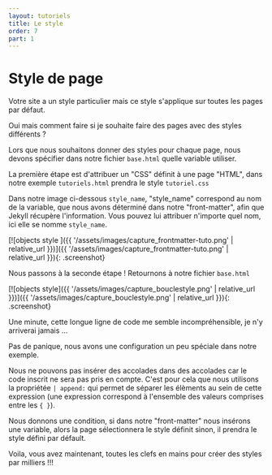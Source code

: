 ```yaml
---
layout: tutoriels
title: Le style
order: 7
part: 1
---
```

# Style de page

Votre site a un style particulier mais ce style s'applique sur toutes les pages par défaut.

Oui mais comment faire si je souhaite faire des pages avec des styles différents ?

Lors que nous souhaitons donner des styles pour chaque page, nous devons spécifier dans notre fichier `base.html` quelle variable utiliser.

La première étape est d'attribuer un "CSS" définit à une page "HTML", dans notre exemple `tutoriels.html` prendra le style `tutoriel.css`

Dans notre image ci-dessous `style_name`, "style_name" correspond au nom de la variable, que nous avons déterminé dans notre 
"front-matter", afin que Jekyll récupère l'information. Vous pouvez lui attribuer n'importe quel nom, ici elle se nomme `style_name`.


[![objects style ]({{ '/assets/images/capture_frontmatter-tuto.png' | relative_url }})]({{ '/assets/images/capture_frontmatter-tuto.png' | relative_url }}){: .screenshot}

Nous passons à la seconde étape ! Retournons à notre fichier `base.html` 

[![objects style]({{ '/assets/images/capture_bouclestyle.png' | relative_url }})]({{ '/assets/images/capture_bouclestyle.png' | relative_url }}){: .screenshot}

Une minute, cette longue ligne de code me semble incompréhensible, je n'y arriverai jamais ...

Pas de panique, nous avons une configuration un peu spéciale dans notre exemple.

Nous ne pouvons pas insérer des accolades dans des accolades car le code inscrit ne sera pas pris en compte. C'est pour cela que nous utilisons la propriétée `| append:` qui permet de séparer les élèments au sein de cette expression (une expression correspond à l'ensemble des valeurs comprises entre les `{ }`).

Nous donnons une condition, si dans notre "front-matter" nous insérons une variable, alors la page sélectionnera le style définit sinon, il prendra le style défini par défault.

Voila, vous avez maintenant, toutes les clefs en mains pour créer des styles par milliers !!!



